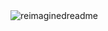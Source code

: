 <img src="https://myreadme.vercel.app/api/embed/isaacarnault?panels=userstatistics,toprepositories,toplanguages,commitgraph" alt="reimaginedreadme" />
